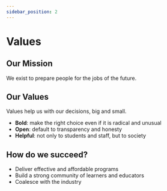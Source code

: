 ```yaml
---
sidebar_position: 2
---
```


# Values


## Our Mission
We exist to prepare people for the jobs of the future.

## Our Values

Values help us with our decisions, big and small.

- <b>Bold</b>: make the right choice even if it is radical and unusual
- <b>Open</b>: default to transparency and honesty
- <b>Helpful</b>: not only to students and staff, but to society

## How do we succeed?

- Deliver effective and affordable programs
- Build a strong community of learners and educators
- Coalesce with the industry